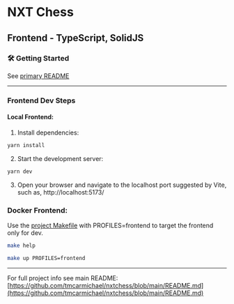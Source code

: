# NXT Chess

## Frontend - TypeScript, SolidJS

### 🛠️ Getting Started

See [primary README](https://github.com/tmcarmichael/nxtchess/blob/main/README.md)

---

### Frontend Dev Steps

#### Local Frontend:

1. Install dependencies:

```bash
yarn install
```

2. Start the development server:

```bash
yarn dev
```

3. Open your browser and navigate to the localhost port suggested by Vite, such as, http://localhost:5173/

### Docker Frontend:

Use the [project Makefile](https://github.com/tmcarmichael/nxtchess/blob/main/Makefile) with PROFILES=frontend to target the frontend only for dev.

```bash
make help
```

```bash
make up PROFILES=frontend
```

---

For full project info see main README: [https://github.com/tmcarmichael/nxtchess/blob/main/README.md](https://github.com/tmcarmichael/nxtchess/blob/main/README.md)

